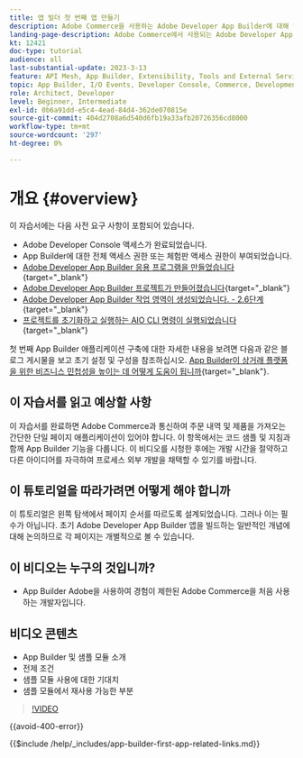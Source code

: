 ```yaml
---
title: 앱 빌더 첫 번째 앱 만들기
description: Adobe Commerce을 사용하는 Adobe Developer App Builder에 대해 알아보고 첫 번째 앱을 만드십시오.
landing-page-description: Adobe Commerce에서 사용되는 Adobe Developer App Builder에 대해 알아보고 첫 번째 앱을 만듭니다.
kt: 12421
doc-type: tutorial
audience: all
last-substantial-update: 2023-3-13
feature: API Mesh, App Builder, Extensibility, Tools and External Services, Backend Development
topic: App Builder, I/O Events, Developer Console, Commerce, Development, Integrations
role: Architect, Developer
level: Beginner, Intermediate
exl-id: 0b6a91dd-e5c4-4ead-84d4-362de070815e
source-git-commit: 404d2708a6d540d6fb19a33afb20726356cd8000
workflow-type: tm+mt
source-wordcount: '297'
ht-degree: 0%

---
```


# 개요 {#overview}

이 자습서에는 다음 사전 요구 사항이 포함되어 있습니다.

* Adobe Developer Console 액세스가 완료되었습니다.
* App Builder에 대한 전체 액세스 권한 또는 체험판 액세스 권한이 부여되었습니다.
* [Adobe Developer App Builder 응용 프로그램을 만들었습니다](https://developer.adobe.com/app-builder/docs/getting_started/first_app/){target="_blank"}
* [Adobe Developer App Builder 프로젝트가 만들어졌습니다](https://developer.adobe.com/console){target="_blank"}
* [Adobe Developer App Builder 작업 영역이 생성되었습니다. - 2.6단계](https://developer.adobe.com/app-builder/docs/getting_started/first_app/#2-creating-a-new-project-on-developer-console){target="_blank"}
* [프로젝트를 초기화하고 실행하는 AIO CLI 명령이 실행되었습니다](https://developer.adobe.com/runtime){target="_blank"}

첫 번째 App Builder 애플리케이션 구축에 대한 자세한 내용을 보려면 다음과 같은 블로그 게시물을 보고 초기 설정 및 구성을 참조하십시오. [App Builder이 상거래 플랫폼을 위한 비즈니스 민첩성을 높이는 데 어떻게 도움이 됩니까](https://business.adobe.com/blog/how-to/how-app-builder-helps-you-implement-a-composable-commerce-strategy){target="_blank"}.

## 이 자습서를 읽고 예상할 사항

이 자습서를 완료하면 Adobe Commerce과 통신하여 주문 내역 및 제품을 가져오는 간단한 단일 페이지 애플리케이션이 있어야 합니다. 이 항목에서는 코드 샘플 및 지침과 함께 App Builder 기능을 다룹니다. 이 비디오를 시청한 후에는 개발 시간을 절약하고 다른 아이디어를 자극하여 프로세스 외부 개발을 채택할 수 있기를 바랍니다.

## 이 튜토리얼을 따라가려면 어떻게 해야 합니까

이 튜토리얼은 왼쪽 탐색에서 페이지 순서를 따르도록 설계되었습니다. 그러나 이는 필수가 아닙니다. 초기 Adobe Developer App Builder 앱을 빌드하는 일반적인 개념에 대해 논의하므로 각 페이지는 개별적으로 볼 수 있습니다.

## 이 비디오는 누구의 것입니까?

* App Builder Adobe을 사용하여 경험이 제한된 Adobe Commerce을 처음 사용하는 개발자입니다.

## 비디오 콘텐츠

* App Builder 및 샘플 모듈 소개
* 전제 조건
* 샘플 모듈 사용에 대한 기대치
* 샘플 모듈에서 재사용 가능한 부분

>[!VIDEO](https://video.tv.adobe.com/v/3421027?quality=12&learn=on&captions=kor)

{{avoid-400-error}}

{{$include /help/_includes/app-builder-first-app-related-links.md}}
